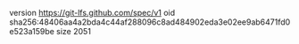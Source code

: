 version https://git-lfs.github.com/spec/v1
oid sha256:48406aa4a2bda4c44af288096c8ad484902eda3e02ee9ab6471fd0e523a159be
size 2051
